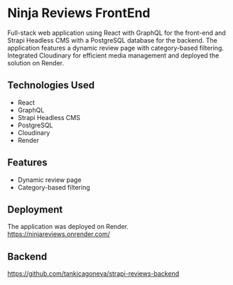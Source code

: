 # Ninja Reviews FrontEnd

Full-stack web application using React with GraphQL for the front-end and Strapi Headless CMS with a PostgreSQL database for the backend. 
The application features a dynamic review page with category-based filtering. Integrated Cloudinary for efficient media management and deployed the solution on Render.

## Technologies Used
- React
- GraphQL
- Strapi Headless CMS
- PostgreSQL
- Cloudinary
- Render

## Features
- Dynamic review page
- Category-based filtering

## Deployment
The application was deployed on Render.
 https://ninjareviews.onrender.com/ 

## Backend 
https://github.com/tankicagoneva/strapi-reviews-backend

